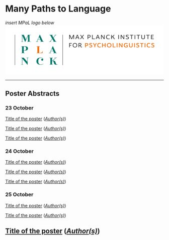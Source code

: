 # Many Paths to Language
 
*insert MPaL logo below* <!-- Also keep mpi logo? -->
![insert MPaL image here](./MPIfPL_logo_regular.png)

---

## Poster Abstracts

### 23 October
[Title of the poster](./mpal/poster-abstracts) ([*Author(s)*](./mpal/authors))

[Title of the poster](./mpal/poster-abstracts) ([*Author(s)*](./mpal/authors))

[Title of the poster](./mpal/poster-abstracts) ([*Author(s)*](./mpal/authors))


### 24 October

[Title of the poster](./mpal/poster-abstracts) ([*Author(s)*](./mpal/authors))

[Title of the poster](./mpal/poster-abstracts) ([*Author(s)*](./mpal/authors))

[Title of the poster](./mpal/poster-abstracts) ([*Author(s)*](./mpal/authors))

### 25 October

[Title of the poster](./mpal/poster-abstracts) ([*Author(s)*](./mpal/authors))

[Title of the poster](./mpal/poster-abstracts) ([*Author(s)*](./mpal/authors))

[Title of the poster](./mpal/poster-abstracts) ([*Author(s)*](./mpal/authors))
---
